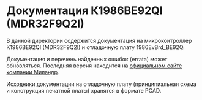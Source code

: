 # Документация К1986ВЕ92QI (MDR32F9Q2I)

В данной директории содержится документация на микроконтроллер
К1986ВЕ92QI (MDR32F9Q2I) и отладочную плату 1986EvBrd_BE92Q.

Документация и перечень найденных ошибок (errata) может обновляться.
Последняя версия находится на [официальном сайте компании Миландр](http://ic.milandr.ru/products/mikrokontrollery_i_protsessory/32_razryadnye_mikrokontrollery/1986ve9kh_yadro_arm_cortex_m3/k1986ve92qi/).

Исходники документации на отладочную плату
(принципиальная схема и конструкция печатной платы) хранятся в формате PCAD.
